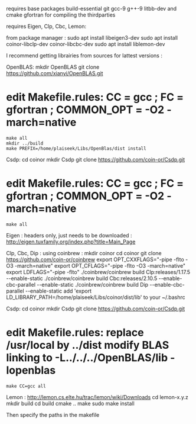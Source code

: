 requires base packages build-essential git gcc-9 g++-9 litbb-dev
and cmake gfortran for compiling the thirdparties

requires Eigen, Clp, Cbc, Lemon:

from package manager :
    sudo apt install libeigen3-dev
    sudo apt install coinor-libclp-dev coinor-libcbc-dev
    sudo apt install liblemon-dev
    
I recommend getting librairies from sources for lattest versions : 

OpenBLAS:
    mkdir OpenBLAS
    git clone https://github.com/xianyi/OpenBLAS.git
# edit Makefile.rules: CC = gcc ; FC = gfortran ; COMMON_OPT = -O2 -march=native
    make all
    mkdir ../build
    make PREFIX=/home/plaiseek/Libs/OpenBlas/dist install

Csdp:
    cd coinor
    mkdir Csdp
    git clone https://github.com/coin-or/Csdp.git
# edit Makefile.rules: CC = gcc ; FC = gfortran ; COMMON_OPT = -O2 -march=native
    make all


Eigen : headers only, just needs to be downloaded : http://eigen.tuxfamily.org/index.php?title=Main_Page

Clp, Cbc, Dip : using coinbrew :
    mkdir coinor
    cd coinor
    git clone https://github.com/coin-or/coinbrew
    export OPT_CXXFLAGS="-pipe -flto -O3 -march=native"
    export OPT_CFLAGS="-pipe -flto -O3 -march=native"
    export LDFLAGS="-pipe -flto"
    ./coinbrew/coinbrew build Clp:releases/1.17.5 --enable-static
    ./coinbrew/coinbrew build Cbc:releases/2.10.5 --enable-cbc-parallel --enable-static
    ./coinbrew/coinbrew build Dip --enable-cbc-parallel --enable-static
    add 'export LD_LIBRARY_PATH=/home/plaiseek/Libs/coinor/dist/lib' to your ~/.bashrc
        
Csdp:
    cd coinor
    mkdir Csdp
    git clone https://github.com/coin-or/Csdp.git
# edit Makefile.rules: replace /usr/local by ../dist modify BLAS linking to -L../../../OpenBLAS/lib -lopenblas
    make CC=gcc all

Lemon : http://lemon.cs.elte.hu/trac/lemon/wiki/Downloads
    cd lemon-x.y.z
    mkdir build
    cd build
    cmake ..
    make
    sudo make install

Then specify the paths in the makefile